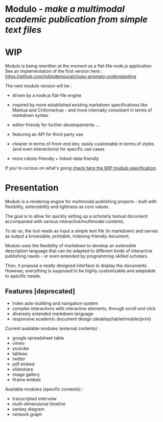 Modulo - *make a multimodal academic publication from simple text files*
==========


# WIP

Modulo is being rewritten at the moment as a flat-file node.js application.
See an implementation of the first version here : https://github.com/robindemourat/clues-anomaly-understanding

The next modulo version will be :

* driven by a node.js flat-file engine
* inspired by more established existing markdown specifications like Markua and Criticmarkup - and more internally consistant in terms of markdown syntax
* editor-friendy for further developpments ...
* featuring an API for third-party use

* cleaner in terms of front-end dev, easily customable in terms of styles (and even interactions) for specific use cases
* more robots-friendly + linked-data friendly


If you're curious on what's going [check here the WIP modulo specification](https://github.com/robindemourat/modulo/tree/master/specification).


# Presentation

Modulo is a rendering engine for multimodal publishing projects - built with flexibility, extensibility and lightness as core values.

The goal is to allow for quickly setting up a scholarly textual document accompanied with various interactive/multimodal contents.

To do so, the tool reads as input a simple text file (in markdown) and serves as output a browsable, printable, indexing-friendly document.

Modulo uses the flexibility of markdown to develop an extensible description language that can be adapted to different kinds of interactive publishing needs - or even extended by programming-skilled scholars.

Then, it propose a neatly designed interface to display the documents. However, everything is supposed to be highly customizable and adaptable to specific needs.


## Features [deprecated]

* index auto-building and navigation system
* complex interactions with interactive elements, through scroll and click
* diversely extended markdown language
* responsive academic document design (desktop/tablet/mobile/print)

Current available modules (external contents) :
* google spreadsheet table
* vimeo
* youtube
* tableau
* twitter
* pdf embed
* slideshare
* image gallery
* iframe embed

Available modules (specific contents) :
* transcripted interview
* multi-dimensional timeline
* sankey diagram
* network graph
